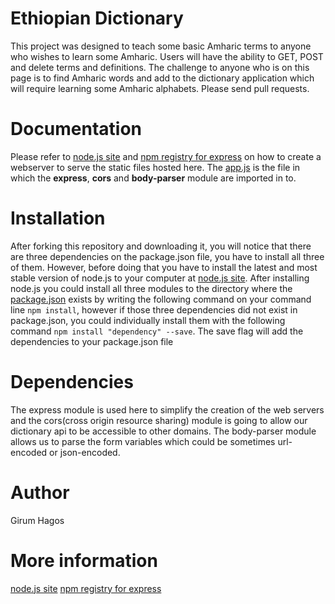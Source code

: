 # Ethiopian Dictionary
This project was designed to teach some basic Amharic terms to anyone who wishes to learn some Amharic. Users will have the ability to GET, POST and delete terms and definitions. The challenge to anyone who is on this page is to find Amharic words and add to the dictionary application which will require learning some Amharic alphabets. Please send pull requests.
# Documentation
Please refer to [node.js site](https://nodejs.org/en/) and
[npm registry for express](https://www.npmjs.com/package/express) on how to create a webserver to serve the static files hosted here. The [app.js](app.js) is the file in which the **express**, **cors** and **body-parser** module are imported in to. 

# Installation
After forking this repository and downloading it, you will notice that there are three dependencies on the package.json file, you have to install all three of them. However, before doing that you have to install the latest and most stable version of node.js to your computer at [node.js site](https://nodejs.org/en/). After installing node.js you could install all three modules to the directory where the [package.json](package.json) exists by writing the following command on your command line `npm install`, however if those three dependencies did not exist in package.json, you could individually install them with the following command `npm install "dependency" --save`. The save flag will add the dependencies to your package.json file


# Dependencies
The express module is used here to simplify the creation of the web servers and the cors(cross origin resource sharing) module is going to allow our dictionary api to be accessible to other domains. The body-parser module allows us to parse the form variables which could be sometimes url-encoded or json-encoded.


# Author
Girum Hagos

# More information
[node.js site](https://nodejs.org/en/)
[npm registry for express](https://www.npmjs.com/package/express)

